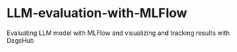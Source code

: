 # LLM-evaluation-with-MLFlow
Evaluating LLM model with MLFlow and visualizing and tracking results with DagsHub
